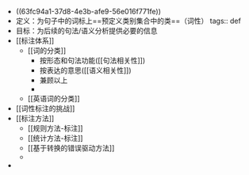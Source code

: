- ((63fc94a1-37d8-4e3b-afe9-56e016f771fe))
- 定义：为句子中的词标上==预定义类别集合中的类==（词性）
  tags:: def
- 目标：为后续的句法/语义分析提供必要的信息
- [[标注体系]]
	- [[词的分类]]
		- 按形态和句法功能([[句法相关性]])
		- 按表达的意思([[语义相关性]])
		- 兼顾以上
		-
	- [[英语词的分类]]
- [[词性标注的挑战]]
- [[标注方法]]
	- [[规则方法-标注]]
	- [[统计方法-标注]]
	- [[基于转换的错误驱动方法]]
	-
-